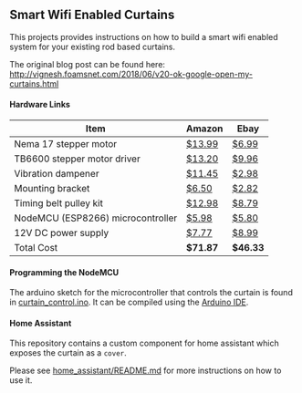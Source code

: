 ## Smart Wifi Enabled Curtains

This projects provides instructions on how to build a smart wifi enabled system
for your existing rod based curtains.

The original blog post can be found here: http://vignesh.foamsnet.com/2018/06/v20-ok-google-open-my-curtains.html

#### Hardware Links

Item | Amazon | Ebay
---|---|---
Nema 17 stepper motor | [$13.99](https://goo.gl/zhExnz) | [$6.99](https://goo.gl/6VtwWh)
TB6600 stepper motor driver | [$13.20](https://goo.gl/Ug8veP) | [$9.96](https://goo.gl/ygEP1a)
Vibration dampener | [$11.45](https://goo.gl/t85HoR) | [$2.98](https://goo.gl/94HCxL)
Mounting bracket | [$6.50](https://goo.gl/nDU3Uv) | [$2.82](https://goo.gl/PP4awi)
Timing belt pulley kit | [$12.98](https://goo.gl/p9WV6L) | [$8.79](https://goo.gl/5bcmr7)
NodeMCU (ESP8266) microcontroller | [$5.98](https://goo.gl/k4mkt8) | [$5.80](https://goo.gl/fPnhYX)
12V DC power supply | [$7.77](https://goo.gl/vhGfyw) | [$8.99](https://goo.gl/m2cnQQ)
Total Cost | **$71.87** | **$46.33**

#### Programming the NodeMCU

The arduino sketch for the microcontroller that controls the curtain is found in [curtain_control.ino](curtain_control.ino). It can be compiled using the [Arduino IDE](https://www.arduino.cc/en/Main/Software).

#### Home Assistant

This repository contains a custom component for home assistant which exposes the
curtain as a `cover`.

Please see [home_assistant/README.md](home_assistant/README.md) for more instructions on how to use it.
